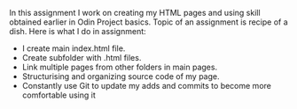 In this assignment I work on creating my HTML pages and using skill obtained earlier in Odin Project basics. Topic of an assignment is recipe of a dish.
Here is what I do in assignment:

- I create main index.html file.
- Create subfolder with .html files.
- Link multiple pages from other folders in main pages.
- Structurising and organizing source code of my page.
- Constantly use Git to update my adds and commits to become more comfortable using it
